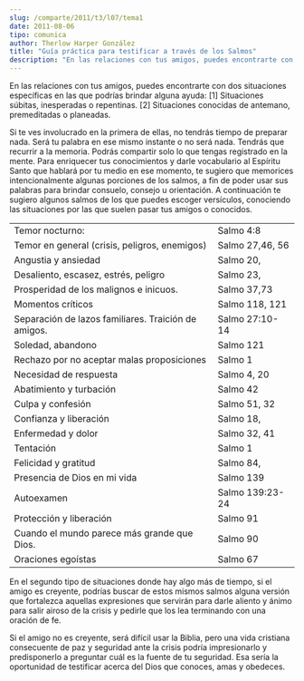 ```yaml
---
slug: /comparte/2011/t3/l07/tema1
date: 2011-08-06
tipo: comunica
author: Therlow Harper González
title: "Guía práctica para testificar a través de los Salmos"
description: "En las relaciones con tus amigos, puedes encontrarte con dos situaciones  específicas en las que podrías brindar alguna ayuda: [1] Situaciones súbitas,  inesperadas o repentinas. [2] Situaciones conocidas de antemano, premeditadas o  planeadas."
---
```


En las relaciones con tus amigos, puedes encontrarte con dos situaciones específicas en las que podrías brindar alguna ayuda: [1] Situaciones súbitas, inesperadas o repentinas. [2] Situaciones conocidas de antemano, premeditadas o planeadas.

Si te ves involucrado en la primera de ellas, no tendrás tiempo de preparar nada. Será tu palabra en ese mismo instante o no será nada. Tendrás que recurrir a la memoria. Podrás compartir solo lo que tengas registrado en la mente. Para enriquecer tus conocimientos y darle vocabulario al Espíritu Santo que hablará por tu medio en ese momento, te sugiero que memorices intencionalmente algunas porciones de los salmos, a fin de poder usar sus palabras para brindar consuelo, consejo u orientación. A continuación te sugiero algunos salmos de los que puedes escoger versículos, conociendo las situaciones por las que suelen pasar tus amigos o conocidos.

|     |     |
| --- | --- |
| Temor nocturno: | Salmo 4:8 |
| Temor en general (crisis, peligros, enemigos) | Salmo 27,46, 56 |
| Angustia y ansiedad | Salmo 20, |
| Desaliento, escasez, estrés, peligro | Salmo 23, |
| Prosperidad de los malignos e inicuos. | Salmo 37,73 |
| Momentos críticos | Salmo 118, 121 |
| Separación de lazos familiares. Traición de amigos. | Salmo 27:10-14 |
| Soledad, abandono | Salmo 121 |
| Rechazo por no aceptar malas proposiciones | Salmo 1 |
| Necesidad de respuesta | Salmo 4, 20 |
| Abatimiento y turbación | Salmo 42 |
| Culpa y confesión | Salmo 51, 32 |
| Confianza y liberación | Salmo 18, |
| Enfermedad y dolor | Salmo 32, 41 |
| Tentación | Salmo 1 |
| Felicidad y gratitud | Salmo 84, |
| Presencia de Dios en mi vida | Salmo 139 |
| Autoexamen | Salmo 139:23-24 |
| Protección y liberación | Salmo 91 |
| Cuando el mundo parece más grande que Dios. | Salmo 90 |
| Oraciones egoístas | Salmo 67 |

En el segundo tipo de situaciones donde hay algo más de tiempo, si el amigo es creyente, podrías buscar de estos mismos salmos alguna versión que fortalezca aquellas expresiones que servirán para darle aliento y ánimo para salir airoso de la crisis y pedirle que los lea terminando con una oración de fe.

Si el amigo no es creyente, será difícil usar la Biblia, pero una vida cristiana consecuente de paz y seguridad ante la crisis podría impresionarlo y predisponerlo a preguntar cuál es la fuente de tu seguridad. Esa sería la oportunidad de testificar acerca del Dios que conoces, amas y obedeces.
